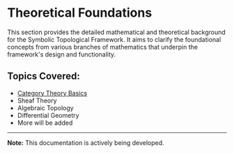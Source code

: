 # Theoretical Foundations

This section provides the detailed mathematical and theoretical background for the Symbolic Topological Framework. It aims to clarify the foundational concepts from various branches of mathematics that underpin the framework's design and functionality.

## Topics Covered:
* [Category Theory Basics](category_theory_basics.md)
* Sheaf Theory
* Algebraic Topology
* Differential Geometry
* More will be added

---
**Note:** This documentation is actively being developed.
